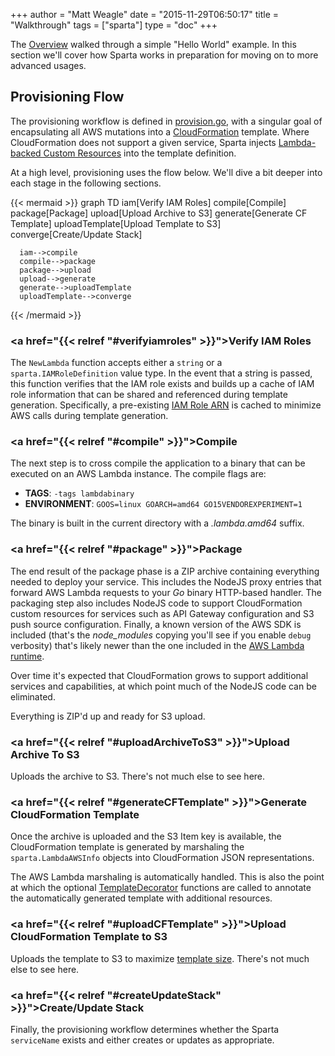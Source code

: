 +++
author = "Matt Weagle"
date = "2015-11-29T06:50:17"
title = "Walkthrough"
tags = ["sparta"]
type = "doc"
+++

The [Overview](/docs/overview) walked through a simple "Hello World" example.  In this section we'll cover how Sparta works in preparation for moving on to more advanced usages.

## Provisioning Flow

The provisioning workflow is defined in [provision.go](https://github.com/mweagle/Sparta/blob/master/provision.go), with a singular goal of encapsulating all AWS mutations into a [CloudFormation](http://docs.aws.amazon.com/AWSCloudFormation/latest/UserGuide/Welcome.html) template.  Where CloudFormation does not support a given service, Sparta injects [Lambda-backed Custom Resources](http://docs.aws.amazon.com/AWSCloudFormation/latest/UserGuide/template-custom-resources-lambda.html) into the template definition.

At a high level, provisioning uses the flow below.  We'll dive a bit deeper into each stage in the following sections.

{{< mermaid >}}
    graph TD
      iam[Verify IAM Roles]
      compile[Compile]
      package[Package]
      upload[Upload Archive to S3]
      generate[Generate CF Template]
      uploadTemplate[Upload Template to S3]
      converge[Create/Update Stack]

      iam-->compile
      compile-->package
      package-->upload
      upload-->generate
      generate-->uploadTemplate
      uploadTemplate-->converge
{{< /mermaid >}}

### <a href="{{< relref "#verifyiamroles" >}}">Verify IAM Roles</a>
The `NewLambda` function accepts either a `string` or a `sparta.IAMRoleDefinition` value type.  In the event that a string is passed, this function verifies that the IAM role exists and builds up a cache of IAM role information that can be shared and referenced during template generation. Specifically, a pre-existing [IAM Role ARN](http://docs.aws.amazon.com/IAM/latest/UserGuide/reference_identifiers.html#identifiers-arns) is cached to minimize AWS calls during template generation.

### <a href="{{< relref "#compile" >}}">Compile</a>
The next step is to cross compile the application to a binary that can be executed on an AWS Lambda instance.  The compile flags are:

  * **TAGS**:         `-tags lambdabinary`
  * **ENVIRONMENT**:  `GOOS=linux GOARCH=amd64 GO15VENDOREXPERIMENT=1`

The binary is built in the current directory with a _.lambda.amd64_ suffix.  

### <a href="{{< relref "#package" >}}">Package</a>

The end result of the package phase is a ZIP archive containing everything needed to deploy your service.
This includes the NodeJS proxy entries that forward AWS Lambda requests to your *Go* binary HTTP-based handler.  The packaging step also includes NodeJS code to support CloudFormation custom resources for services such as
API Gateway configuration and S3 push source configuration.  Finally, a known version of the AWS SDK is included (that's the _node_modules_ copying you'll see if you enable `debug` verbosity) that's likely newer than the one included in the [AWS Lambda runtime](https://aws.amazon.com/releasenotes/AWS-Lambda).

Over time it's expected that CloudFormation grows to support additional services and capabilities, at which point much of the NodeJS code can be eliminated.  

Everything is ZIP'd up and ready for S3 upload.

### <a href="{{< relref "#uploadArchiveToS3" >}}">Upload Archive To S3</a>

Uploads the archive to S3.  There's not much else to see here.

### <a href="{{< relref "#generateCFTemplate" >}}">Generate CloudFormation Template</a>

Once the archive is uploaded and the S3 Item key is available, the  CloudFormation template is generated by marshaling the `sparta.LambdaAWSInfo` objects into CloudFormation JSON representations.

The AWS Lambda marshaling is automatically handled.  This is also the point at which the optional [TemplateDecorator](https://github.com/mweagle/Sparta/blob/master/sparta.go#L192) functions are called to annotate the automatically generated template with additional resources.

### <a href="{{< relref "#uploadCFTemplate" >}}">Upload CloudFormation Template to S3</a>

Uploads the template to S3 to maximize [template size](http://docs.aws.amazon.com/AWSCloudFormation/latest/UserGuide/cloudformation-limits.html).  There's not much else to see here.

### <a href="{{< relref "#createUpdateStack" >}}">Create/Update Stack</a>

Finally, the provisioning workflow determines whether the Sparta `serviceName` exists and either creates or updates as appropriate.

